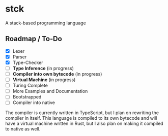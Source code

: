 # stck

A stack-based programming language

## Roadmap / To-Do

- [x] Lexer
- [x] Parser
- [x] Type-Checker
- [ ] **Type Inference** (in progress)
- [ ] **Compiler into own bytecode** (in progress)
- [ ] **Virtual Machine** (in progress)
- [ ] Turing Complete
- [ ] More Examples and Documentation
- [ ] Bootstrapped
- [ ] Compiler into native

The compiler is currently written in TypeScript, but I plan on rewriting the compiler in itself.
This language is compiled to its own bytecode and will have a virtual machine written in Rust, but I also plan on making it compiled to native as well.
